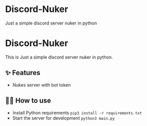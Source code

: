 # Discord-Nuker
Just a simple discord server nuker in python

# Discord-Nuker

This is Just a simple discord server nuker in python.

## ✨ Features

- Nukes server with bot token

## 💁‍♀️ How to use

- Install Python requirements `pip3 install -r requirements.txt`
- Start the server for development `python3 main.py`
